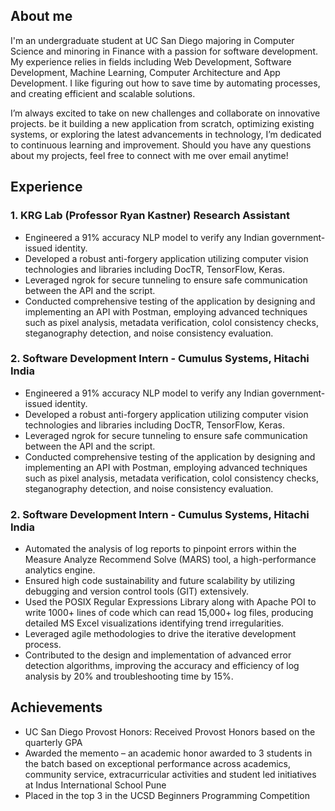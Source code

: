## **About me**
I'm an undergraduate student at UC San Diego majoring in Computer Science and minoring in Finance with a passion for software development. My experience relies in fields including Web Development, Software Development, Machine Learning, Computer Architecture and App Development. I like figuring out how to save time by automating processes, and creating efficient and scalable solutions.

I’m always excited to take on new challenges and collaborate on innovative projects. be it building a new application from scratch, optimizing existing systems, or exploring the latest advancements in technology, I’m dedicated to continuous learning and improvement. Should you have any questions about my projects, feel free to connect with me over email anytime!


## Experience
### 1. KRG Lab (Professor Ryan Kastner) Research Assistant
- Engineered a 91% accuracy NLP model to verify any Indian government-issued identity.
- Developed a robust anti-forgery application utilizing computer vision technologies and libraries including DocTR, TensorFlow, Keras.
- Leveraged ngrok for secure tunneling to ensure safe communication between the API and the script.
- Conducted comprehensive testing of the application by designing and implementing an API with Postman, employing advanced techniques such as pixel analysis, metadata verification, colol 
  consistency checks, steganography detection, and noise consistency evaluation.


### 2. Software Development Intern - Cumulus Systems, Hitachi India
- Engineered a 91% accuracy NLP model to verify any Indian government-issued identity.
- Developed a robust anti-forgery application utilizing computer vision technologies and libraries including DocTR, TensorFlow, Keras.
- Leveraged ngrok for secure tunneling to ensure safe communication between the API and the script.
- Conducted comprehensive testing of the application by designing and implementing an API with Postman, employing advanced techniques such as pixel analysis, metadata verification, colol 
  consistency checks, steganography detection, and noise consistency evaluation.

### 2. Software Development Intern - Cumulus Systems, Hitachi India
- Automated the analysis of log reports to pinpoint errors within the Measure Analyze Recommend Solve (MARS) tool, a high-performance analytics engine.
- Ensured high code sustainability and future scalability by utilizing debugging and version control tools (GIT) extensively.
- Used the POSIX Regular Expressions Library along with Apache POI to write 1000+ lines of code which can read 15,000+ log files, producing detailed MS Excel visualizations identifying trend 
  irregularities.
- Leveraged agile methodologies to drive the iterative development process.
- Contributed to the design and implementation of advanced error detection algorithms, improving the accuracy and efficiency of log analysis by 20% and troubleshooting time by 15%.

## Achievements
* UC San Diego Provost Honors: Received Provost Honors based on the quarterly GPA
* Awarded the memento – an academic honor awarded to 3 students in the batch based on exceptional performance across academics, community service, extracurricular activities   and student led initiatives at Indus International School Pune
* Placed in the top 3 in the UCSD Beginners Programming Competition
